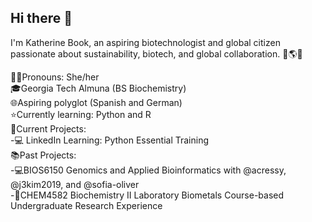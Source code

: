 ## Hi there 👋

I'm Katherine Book, an aspiring biotechnologist and global citizen passionate about sustainability, biotech, and global collaboration. 🧪🌎🌱

👩‍🔬Pronouns: She/her  
🎓Georgia Tech Almuna (BS Biochemistry)  
🌐Aspiring polyglot (Spanish and German)   
⭐️Currently learning: Python and R  
📖Current Projects:  
-💻 LinkedIn Learning: Python Essential Training  
📚Past Projects:  
-💻BIOS6150 Genomics and Applied Bioinformatics with @acressy, @j3kim2019, and @sofia-oliver  
-🧬CHEM4582 Biochemistry II Laboratory Biometals Course-based Undergraduate Research Experience  
<!--
**kbook6/kbook6** is a ✨ _special_ ✨ repository because its `README.md` (this file) appears on your GitHub profile.

Here are some ideas to get you started:

- 🔭 I’m currently working on ...
- 🌱 I’m currently learning ...
- 👯 I’m looking to collaborate on ...
- 🤔 I’m looking for help with ...
- 💬 Ask me about ...
- 📫 How to reach me: ...
- 😄 Pronouns: ...
- ⚡ Fun fact: ...
-->
